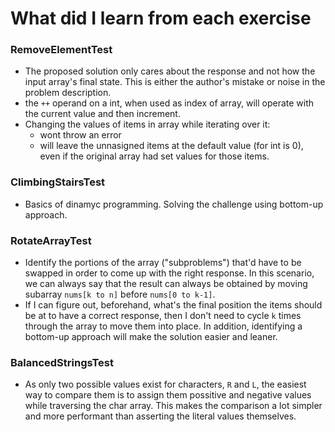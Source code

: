 # What did I learn from each exercise

### RemoveElementTest

* The proposed solution only cares about the response and not how the input array's final state. This is either the author's mistake or noise in the problem description.
* the `++` operand on a int, when used as index of array, will operate with the current value and then increment.
* Changing the values of items in array while iterating over it: 
    * wont throw an error
    * will leave the unnasigned items at the default value (for int is 0), even if the original array had set values for those items.

### ClimbingStairsTest

* Basics of dinamyc programming. Solving the challenge using bottom-up approach.

### RotateArrayTest

* Identify the portions of the array ("subproblems") that'd have to be swapped in order to come up with the right response. In this scenario, we can always say that the result can always be obtained by moving subarray `nums[k to n]` before `nums[0 to k-1]`.
* If I can figure out, beforehand, what's the final position the items should be at to have a correct response, then I don't need to cycle `k` times through the array to move them into place. In addition, identifying a bottom-up approach will make the solution easier and leaner.

### BalancedStringsTest

* As only two possible values exist for characters, `R` and `L`, the easiest way to compare them is to assign them possitive and negative values while traversing the char array. This makes the comparison a lot simpler and more performant than asserting the literal values themselves.
